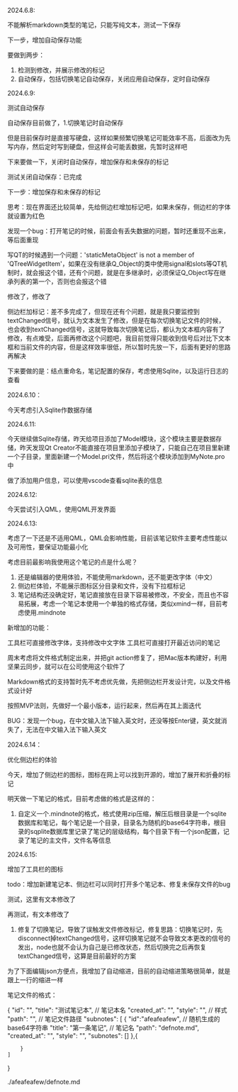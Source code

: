 2024.6.8:

不能解析markdown类型的笔记，只能写纯文本，测试一下保存

下一步，增加自动保存功能

要做到两步：
1. 检测到修改，并展示修改的标记
2. 自动保存，包括切换笔记自动保存，关闭应用自动保存，定时自动保存

2024.6.9:

测试自动保存


自动保存目前做了，1.切换笔记时自动保存

但是目前保存时是直接写硬盘，这样如果频繁切换笔记可能效率不高，后面改为先写内存，然后定时写到硬盘，但这样会可能丢数据，先暂时这样吧


下来要做一下，关闭时自动保存，增加保存和未保存的标记

测试关闭自动保存：已完成

下一步：增加保存和未保存的标记

思考：现在界面还比较简单，先给侧边栏增加标记吧，如果未保存，侧边栏的字体就设置为红色

发现一个bug：打开笔记的时候，前面会有丢失数据的问题，暂时还重现不出来，等后面重现

写QT的时候遇到一个问题：'staticMetaObject' is not a member of 'QTreeWidgetItem'，如果在没有继承Q_Object的类中使用signal和slots等QT机制时，就会报这个错，还有个问题，就是在多继承时，必须保证Q_Object写在继承列表的第一个，否则也会报这个错

修改了，修改了

侧边栏加标记：差不多完成了，但现在还有个问题，就是我只要监控到textChanged信号，就认为文本发生了修改，但是在每次切换笔记文件的时候，也会收到textChanged信号，这就导致每次切换笔记后，都认为文本框内容有了修改，有点难受，后面再修改这个问题吧，我目前觉得只能收到信号后对比下文本框和当前文件的内容，但是这样效率很低，所以暂时先放一下，后面有更好的思路再解决

下来要做的是：结点重命名，笔记配置的保存，考虑使用Sqlite，以及运行日志的查看


2024.6.10：

今天考虑引入Sqlite作数据存储

2024.6.11:

今天继续做Sqlite存储，昨天给项目添加了Model模块，这个模块主要是数据存储，昨天发现Qt Creator不能直接在项目里添加子模块了，只能自己在项目里新建一个子目录，里面新建一个Model.pri文件，然后将这个模块添加到MyNote.pro中

做了添加用户信息，可以使用vscode查看sqlite表的信息

2024.6.12:

今天尝试引入QML，使用QML开发界面

2024.6.13:

考虑了一下还是不适用QML，QML会影响性能，目前该笔记软件主要考虑性能以及可用性，要保证功能最小化

考虑目前最影响我使用这个笔记的点是什么呢？
1. 还是编辑器的使用体验，不能使用markdown，还不能更改字体（中文）
2. 侧边栏体验，不能展示图标区分目录和文件，没有下拉框标记
3. 笔记结构还没确定好，笔记直接放在目录下容易被修改，不安全，而且也不容易拓展，考虑一个笔记本使用一个单独的格式存储，类似xmind一样，目前考虑使用.mindnote


新增加的功能：

工具栏可直接修改字体，支持修改中文字体
工具栏可直接打开最近访问的笔记

周末考虑将文件格式制定出来，并把git action修复了，把Mac版本构建好，利用坚果云同步，就可以在公司使用这个软件了

Markdown格式的支持暂时先不考虑优先做，先把侧边栏开发设计完，以及文件格式设计好

按照MVP法则，先做好一个最小版本，运行起来，然后再在其上面迭代

BUG：发现一个bug，在中文输入法下输入英文时，还没等按Enter键，英文就消失了，无法在中文输入法下输入英文

2024.6.14：

优化侧边栏的体验

今天，增加了侧边栏的图标，图标在网上可以找到开源的，增加了展开和折叠的标记

明天做一下笔记的格式，目前考虑做的格式是这样的：

1. 自定义一个.mindnote的格式，格式使用zip压缩，解压后根目录是一个sqlite数据库和笔记，每个笔记是一个目录，目录名为随机的base64字符串，根目录的sqplite数据库里记录了笔记的层级结构，每个目录下有一个json配置，记录了笔记的主文件，文件名等信息


2024.6.15:

增加了工具栏的图标

todo：增加新建笔记本、侧边栏可以同时打开多个笔记本、修复未保存文件的bug 


测试，这里有文本修改了

再测试，有文本修改了

1. 修复了切换笔记，导致了误触发文件修改标记，修复思路：切换笔记时，先disconnect掉textChanged信号，这样切换笔记就不会导致文本更改的信号的发出，node也就不会认为自己是已修改状态，然后切换完之后再恢复textChanged信号，这算是目前最好的方案

为了下面编辑json方便点，我增加了自动缩进，目前的自动缩进策略很简单，就是跟上一行的缩进一样

笔记文件的格式：

{
    "id": "",
    "title": "测试笔记本",     // 笔记本名
    "created_at": "",
    "style": "",                // 样式
    "path": "",                // 笔记文件路径
    "subnotes": [
        {
            "id":"afeafeafew",    // 随机生成的base64字符串
            "title": "第一条笔记",    // 笔记名
            "path": "defnote.md",
            "created_at": "",
            "style": "",
            "subnotes": []
        },{
        
        }
    ]
}

./afeafeafew/defnote.md






















